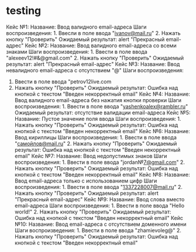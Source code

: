 # testing

Кейс №1: 
  Название: Ввод валидного email-адреса
  Шаги воспроизведения:
    1. Ввесли в поле ввода "ivanov@mail.ru"
    2. Нажать кнопку "Проверить"
  Ожидаемый результат: alert "Прекрасный email-адрес"
Кейс №2:
  Название: Ввод валидного email-адреса со всеми знаками
  Шаги воспроизведения:
    1. Ввести в поле ввода "alexeev12!#&@gmail.com"
    2. Нажать кнопку "Проверить"
  Ожидаемый результат: alert "Прекрасный email-адрес"
Кейс №3:
  Название: Ввод невалидного email-адреса с отсутствием "@"
  Шаги воспроизведения:
   1. Ввести в поле ввода "petrov12live.com
   2. Нажать кнопку "Проверить"
  Ожидаемый результат: Ошибка над кнопкой с текстом "Введен некорректный email"
Кейс №4:
  Название: Ввод валидного email-адреса без нажатия кнопки проверки
  Шаги воспроизведения:
    1. Ввести в поле ввода "yashenkoalex@rambler.ru"
  Ожидаемый результат: отсутствие валидации email-адреса
Кейс №5:
  Название: Пустое значение поля ввода
  Шаги воспроизведения:
    1. Нажать кнопку "Проверить"
  Ожидаемый результат: Ошибка над кнопкой с текстом "Введен некорректный email"
Кейс №6:
  Название: Ввод кириллицы
  Шаги воспроизведения:
    1. Ввести в поле ввода "самойлов@mail.ru"
    2. Нажать кнопку "Проверить"
  Ожидаемый результат: Ошибка над кнопкой с текстом "Введен некорректный email"
Кейс №7:
  Название: Ввод недопустимых знаков
  Шаги воспроизведения:
    1. Ввести в поле ввода "jordan№7@gmail.com"
    2. Нажать кнопку "Проверить"
  Ожидаемый результат: Ошибка над кнопкой с текстом "Введен некорректный email"
Кейс №8:
  Название: Ввод email-адреса только с использованием цифр
  Шаги воспроизведения:
    1. Ввести в поле ввода "1337228007@mail.ru"
    2. Нажать кнопку "Проверить"
  Ожидаемый результат: alert "Прекрасный email-адрес"
Кейс №9:
  Название: Ввод слова вместо email-адреса
  Шаги воспроизведения:
    1. Ввести в поле ввода "Hello world!"
    2. Нажать кнопку "Проверить"
  Ожидаемый результат: Ошибка над кнопкой с текстом "Введен некорректный email"
Кейс №10:
  Название: Ввод email-адреса с отсутствием доменного имени
  Шаги воспроизведения:
    1. Ввести в поле ввода "zhamievoleg@"
    2. Нажать кнопку "Проверить"
  Ожидаемый результат:  Ошибка над кнопкой с текстом "Введен некорректный email"
